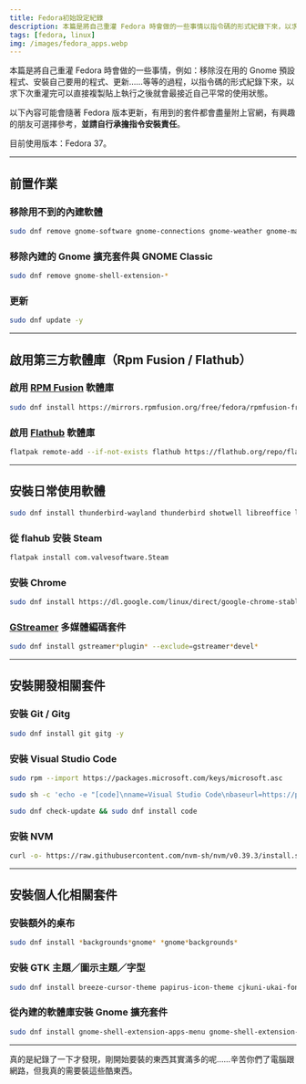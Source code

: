 ```yaml
---
title: Fedora初始設定紀錄
description: 本篇是將自己重灌 Fedora 時會做的一些事情以指令碼的形式紀錄下來，以求下次重灌完可以直接複製貼上執行之後就會最接近自己平常的使用狀態。
tags: [fedora, linux]
img: /images/fedora_apps.webp
---
```


本篇是將自己重灌 Fedora 時會做的一些事情，例如：移除沒在用的 Gnome 預設程式、安裝自己要用的程式、更新……等等的過程，以指令碼的形式紀錄下來，以求下次重灌完可以直接複製貼上執行之後就會最接近自己平常的使用狀態。

以下內容可能會隨著 Fedora 版本更新，有用到的套件都會盡量附上官網，有興趣的朋友可選擇參考，**並請自行承擔指令安裝責任**。

目前使用版本：Fedora 37。

---

## 前置作業

### 移除用不到的內建軟體

```bash
sudo dnf remove gnome-software gnome-connections gnome-weather gnome-maps gnome-calendar totem gnome-boxes cheese gnome-contacts eog simple-scan gnome-photos ibus-libpinyin ibus-libzhuyin gnome-tour gnome-text-editor -y
```

### 移除內建的 Gnome 擴充套件與 GNOME Classic

```bash
sudo dnf remove gnome-shell-extension-*
```

### 更新

```bash
sudo dnf update -y
```

---

## 啟用第三方軟體庫（Rpm Fusion / Flathub）

### 啟用 [RPM Fusion](https://rpmfusion.org/) 軟體庫

```bash
sudo dnf install https://mirrors.rpmfusion.org/free/fedora/rpmfusion-free-release-$(rpm -E %fedora).noarch.rpm https://mirrors.rpmfusion.org/nonfree/fedora/rpmfusion-nonfree-release-$(rpm -E %fedora).noarch.rpm
```

### 啟用 [Flathub](https://flathub.org/home) 軟體庫

```bash
flatpak remote-add --if-not-exists flathub https://flathub.org/repo/flathub.flatpakrepo && flatpak remote-modify --enable flathub
```

---

## 安裝日常使用軟體

```bash
sudo dnf install thunderbird-wayland thunderbird shotwell libreoffice libreoffice-langpack-zh-Hant p7zip gimp inkscape uget transmission gnome-tweaks blender pcsxr soundconverter ibus-chewing VirtualBox vlc android-tools remmina mediawriter megasync gedit video-downloader -y
```

### 從 flahub 安裝 Steam

```bash
flatpak install com.valvesoftware.Steam
```

### 安裝 Chrome

```bash
sudo dnf install https://dl.google.com/linux/direct/google-chrome-stable_current_x86_64.rpm
```

### [GStreamer](https://gstreamer.freedesktop.org/) 多媒體編碼套件

```bash
sudo dnf install gstreamer*plugin* --exclude=gstreamer*devel*
```

---

## 安裝開發相關套件

### 安裝 Git / Gitg

```bash
sudo dnf install git gitg -y
```

### 安裝 Visual Studio Code

```bash
sudo rpm --import https://packages.microsoft.com/keys/microsoft.asc
```

```bash
sudo sh -c 'echo -e "[code]\nname=Visual Studio Code\nbaseurl=https://packages.microsoft.com/yumrepos/vscode\nenabled=1\ngpgcheck=1\ngpgkey=https://packages.microsoft.com/keys/microsoft.asc" > /etc/yum.repos.d/vscode.repo'
```

```bash
sudo dnf check-update && sudo dnf install code
```

### 安裝 NVM

```bash
curl -o- https://raw.githubusercontent.com/nvm-sh/nvm/v0.39.3/install.sh | bash
```

---

## 安裝個人化相關套件

### 安裝額外的桌布

```bash
sudo dnf install *backgrounds*gnome* *gnome*backgrounds*
```

### 安裝 GTK 主題／圖示主題／字型

```bash
sudo dnf install breeze-cursor-theme papirus-icon-theme cjkuni-ukai-fonts cjkuni-uming-fonts wqy-microhei-fonts google-noto-sans-cjk-tc-fonts google-noto-sans-mono-cjk-tc-fonts google-noto-serif-cjk-tc-fonts adobe-source-han-sans-tw-fonts adobe-source-han-serif-tw-fonts
```

### 從內建的軟體庫安裝 Gnome 擴充套件

```bash
sudo dnf install gnome-shell-extension-apps-menu gnome-shell-extension-blur-my-shell gnome-shell-extension-caffeine gnome-shell-extension-dash-to-dock gnome-shell-extension-drive-menu gnome-shell-extension-freon gnome-shell-extension-drive-menu gnome-shell-extension-just-perfection gnome-shell-extension-no-overview gnome-shell-extension-places-menu gnome-shell-extension-sound-output-device-chooser -y
```

---

真的是紀錄了一下才發現，剛開始要裝的東西其實滿多的呢……辛苦你們了電腦跟網路，但我真的需要裝這些酷東西。
